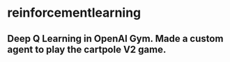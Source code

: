 # reinforcementlearning
## Deep Q Learning in OpenAI Gym. Made a custom agent to play the cartpole V2 game.

